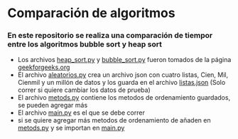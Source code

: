 # Comparación de algoritmos


### En este repositorio se realiza una comparación de tiempor entre los algoritmos bubble sort y heap sort


* Los archivos [heap_sort.py](https://www.geeksforgeeks.org/heap-sort/) y [bubble_sort.py](https://www.geeksforgeeks.org/bubble-sort/) fueron tomados de la página [geekforgeeks.org](https://www.geeksforgeeks.org/)
* El archivo [aleatorios.py](https://github.com/Jacobo-Arias/Ordenamiento/blob/main/aleatorios.py) crea un archivo json con cuatro listas, Cien, Mil, Cienmil y un millón de datos y los guarda en el archivo [listas.json](https://github.com/Jacobo-Arias/Ordenamiento/blob/main/listas.json) (Solo correr si quiere cambiar los datos de prueba)
* El archivo [metods.py](https://github.com/Jacobo-Arias/Ordenamiento/blob/main/metods.py) contiene los metodos de ordenamiento guardados, se pueden agregar más
* El archivo [main.py](https://github.com/Jacobo-Arias/Ordenamiento/blob/main/main.py) es el que se debe correr
*  si se quiere agregar más metodos de ordenamiento de añaden en [metods.py](https://github.com/Jacobo-Arias/Ordenamiento/blob/main/metods.py) y se importan en [main.py](https://github.com/Jacobo-Arias/Ordenamiento/blob/main/main.py)

